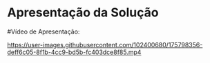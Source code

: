 # Apresentação da Solução

#Vídeo de Apresentação:

https://user-images.githubusercontent.com/102400680/175798356-deff6c05-8f1b-4cc9-bd5b-fc403dce8f85.mp4
